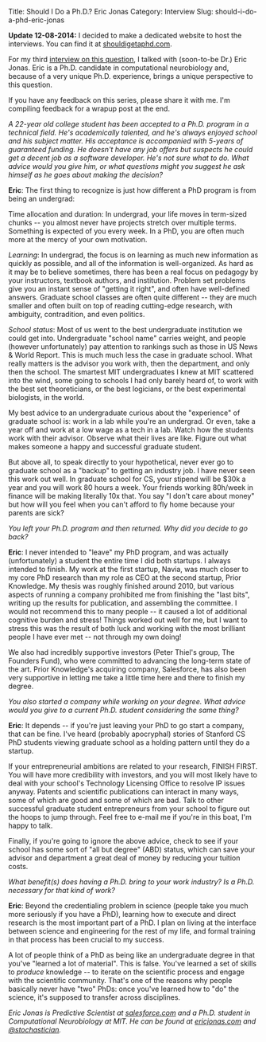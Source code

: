 Title: Should I Do a Ph.D.? Eric Jonas
Category: Interview
Slug: should-i-do-a-phd-eric-jonas

__Update 12-08-2014:__ I decided to make a dedicated website to host the interviews. You can find it at [shouldigetaphd.com](http://shouldigetaphd.com/).

For my third [interview on this question](http://stiglerdiet.com/tag/should-i-do-a-phd.html "Tag: should-i-do-a-phd"), I talked with (soon-to-be Dr.) Eric Jonas. Eric is a Ph.D. candidate in computational neurobiology and, because of a very unique Ph.D. experience, brings a unique perspective to this question.

If you have any feedback on this series, please share it with me. I'm compiling feedback for a wrapup post at the end.

_A 22-year old college student has been accepted to a Ph.D. program
in a technical field. He's academically talented, and he's always
enjoyed school and his subject matter. His acceptance is accompanied
with 5-years of guaranteed funding. He doesn't have any job offers but
suspects he could get a decent job as a software developer. He's not
sure what to do. What advice would you give him, or what questions
might you suggest he ask himself as he goes about making the decision?_

__Eric__: The first thing to recognize is just how different a PhD program is
from being an undergrad:

Time allocation and duration: In undergrad, your life moves in
term-sized chunks -- you almost never have projects stretch over
multiple terms. Something is expected of you every week. In a PhD, you
are often much more at the mercy of your own motivation.

_Learning_: In undergrad, the focus is on learning as much new
information as quickly as possible, and all of the information is
well-organized. As hard as it may be to believe sometimes, there has
been a real focus on pedagogy by your instructors, textbook authors,
and institution. Problem set problems give you an instant sense of
"getting it right", and often have well-defined answers. Graduate
school classes are often quite different -- they are much smaller and
often built on top of reading cutting-edge research, with ambiguity,
contradition, and even politics.

_School status_: Most of us went to the best undergraduate institution
we could get into. Undergraduate "school name" carries weight, and
people (however unfortunately) pay attention to rankings such as those
in US News & World Report. This is much much less the case in graduate
school. What really matters is the advisor you work with, then the
department, and only then the school. The smartest MIT undergraduates
I knew at MIT scattered into the wind, some going to schools I had
only barely heard of, to work with the best set theoreticians, or the
best logicians, or the best experimental biologists, in the world.

My best advice to an undergraduate curious about the "experience" of
graduate school is: work in a lab while you're an undergrad. Or even,
take a year off and work at a low wage as a tech in a lab. Watch how
the students work with their advisor. Observe what their lives are
like. Figure out what makes someone a happy and successful graduate
student.

But above all, to speak directly to your hypothetical, never ever go
to graduate school as a "backup" to getting an industry job. I have
never seen this work out well. In graduate school for CS, your stipend
will be $30k a year and you will work 80 hours a week. Your friends
working 80h/week in finance will be making literally 10x that. You say
"I don't care about money" but how will you feel when you can't afford
to fly home because your parents are sick?

_You left your Ph.D. program and then returned. Why did you decide to go back?_

__Eric__: I never intended to "leave" my PhD program, and was actually
(unfortunately) a student the entire time I did both startups. I
always intended to finish. My work at the first startup, Navia, was
much closer to my core PhD research than my role as CEO at the second
startup, Prior Knowledge. My thesis was roughly finished around 2010,
but various aspects of running a company prohibited me from finishing
the "last bits", writing up the results for publication, and
assembling the committee. I would not recommend this to many people -- it caused a lot of additional cognitive burden and stress! Things
worked out well for me, but I want to stress this was the result of
both luck and working with the most brilliant people I have ever met
-- not through my own doing!

We also had incredibly supportive investors (Peter Thiel's group, The
Founders Fund), who were committed to advancing the long-term state of
the art. Prior Knowledge's acquiring company, Salesforce, has also
been very supportive in letting me take a little time here and there
to finish my degree.

_You also started a company while working on your degree. What advice
would you give to a current Ph.D. student considering the same thing?_

__Eric__: It depends -- if you're just leaving your PhD to go start a company,
that can be fine. I've heard (probably apocryphal) stories of Stanford
CS PhD students viewing graduate school as a holding pattern until
they do a startup.

If your entrepreneurial ambitions are related to your research, FINISH FIRST. You will have more credibility with investors, and you will
most likely have to deal with your school's Technology Licensing
Office to resolve IP issues anyway. Patents and scientific
publications can interact in many ways, some of which are good and
some of which are bad. Talk to other successful graduate student
entrepreneurs from your school to figure out the hoops to jump
through. Feel free to e-mail me if you're in this boat, I'm happy to
talk.

Finally, if you're going to ignore the above advice, check to see if
your school has some sort of "all but degree" (ABD) status, which can
save your advisor and department a great deal of money by reducing
your tuition costs.

_What benefit(s) does having a Ph.D. bring to your work industry? Is
a Ph.D. necessary for that kind of work?_

__Eric__: Beyond the credentialing problem in science (people take you much more
seriously if you have a PhD), learning how to execute and direct
research is the most important part of a PhD. I plan on living at the
interface between science and engineering for the rest of my life, and
formal training in that process has been crucial to my success.

A lot of people think of a PhD as being like an undergraduate degree
in that you've "learned a lot of material". This is false. You've
learned a set of skills to _produce_ knowledge -- to iterate on the
scientific process and engage with the scientific community. That's
one of the reasons why people basically never have "two" PhDs: once
you've learned how to "do" the science, it's supposed to transfer
across disciplines.

_Eric Jonas is  Predictive Scientist at [salesforce.com](http://www.salesforce.com/ "CRM and Cloud Computing To Grow Your Business - Salesforce.com") and a Ph.D. student in Computational Neurobiology at MIT. He can be found at [ericjonas.com](http://ericjonas.com/ "Eric Jonas") and [@stochastician](https://twitter.com/stochastician "Eric Jonas (stochastician) on Twitter")._